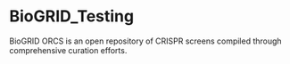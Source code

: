 # BioGRID_Testing
BioGRID ORCS is an open repository of CRISPR screens compiled through comprehensive curation efforts. 
